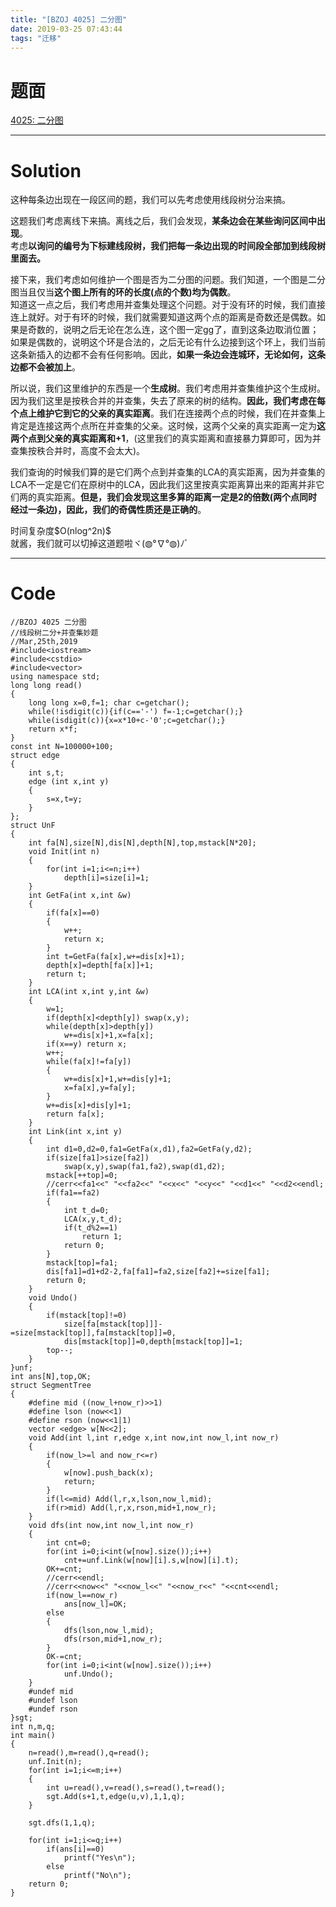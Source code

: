 ```yaml
---
title: "[BZOJ 4025] 二分图"
date: 2019-03-25 07:43:44
tags: "迁移"
---
```

<h1>题面</h1>
<p><a href="https://www.lydsy.com/JudgeOnline/problem.php?id=4025" target="_blank"  rel="nofollow" >4025: 二分图</a></p>
<hr />
<h1>Solution</h1>
<p>这种每条边出现在一段区间的题，我们可以先考虑使用线段树分治来搞。</p>
<p>这题我们考虑离线下来搞。离线之后，我们会发现，<strong>某条边会在某些询问区间中出现</strong>。<br />
考虑<strong>以询问的编号为下标建线段树，我们把每一条边出现的时间段全部加到线段树里面去。</strong></p>
<p>接下来，我们考虑如何维护一个图是否为二分图的问题。我们知道，一个图是二分图当且仅当<strong>这个图上所有的环的长度(点的个数)均为偶数</strong>。<br />
知道这一点之后，我们考虑用并查集处理这个问题。对于没有环的时候，我们直接连上就好。对于有环的时候，我们就需要知道这两个点的距离是奇数还是偶数。如果是奇数的，说明之后无论在怎么连，这个图一定gg了，直到这条边取消位置；如果是偶数的，说明这个环是合法的，之后无论有什么边接到这个环上，我们当前这条新插入的边都不会有任何影响。因此，<strong>如果一条边会连城环，无论如何，这条边都不会被加上</strong>。</p>
<p>所以说，我们这里维护的东西是一个<strong>生成树</strong>。我们考虑用并查集维护这个生成树。因为我们这里是按秩合并的并查集，失去了原来的树的结构。<strong>因此，我们考虑在每个点上维护它到它的父亲的真实距离</strong>。我们在连接两个点的时候，我们在并查集上肯定是连接这两个点所在并查集的父亲。这时候，这两个父亲的真实距离一定为<strong>这两个点到父亲的真实距离和+1</strong>，(这里我们的真实距离和直接暴力算即可，因为并查集按秩合并时，高度不会太大)。</p>
<p>我们查询的时候我们算的是它们两个点到并查集的LCA的真实距离，因为并查集的LCA不一定是它们在原树中的LCA，因此我们这里按真实距离算出来的距离并非它们两的真实距离。<strong>但是，我们会发现这里多算的距离一定是2的倍数(两个点同时经过一条边)，因此，我们的奇偶性质还是正确的</strong>。</p>
<p>时间复杂度$O(nlog^2n)$<br />
就酱，我们就可以切掉这道题啦ヾ(◍°∇°◍)ﾉﾞ</p>
<hr />
<h1>Code</h1>
<pre><code class="language-cpp line-numbers">//BZOJ 4025 二分图
//线段树二分+并查集妙题
//Mar,25th,2019
#include&lt;iostream&gt;
#include&lt;cstdio&gt;
#include&lt;vector&gt;
using namespace std;
long long read()
{
    long long x=0,f=1; char c=getchar();
    while(!isdigit(c)){if(c=='-') f=-1;c=getchar();}
    while(isdigit(c)){x=x*10+c-'0';c=getchar();}
    return x*f;
}
const int N=100000+100;
struct edge
{
    int s,t;
    edge (int x,int y)
    {
        s=x,t=y;
    }
};
struct UnF
{
    int fa[N],size[N],dis[N],depth[N],top,mstack[N*20];
    void Init(int n)
    {
        for(int i=1;i&lt;=n;i++)
            depth[i]=size[i]=1;
    }
    int GetFa(int x,int &amp;w)
    {
        if(fa[x]==0) 
        {
            w++;
            return x;
        }
        int t=GetFa(fa[x],w+=dis[x]+1);
        depth[x]=depth[fa[x]]+1;
        return t;
    }
    int LCA(int x,int y,int &amp;w)
    {
        w=1;
        if(depth[x]&lt;depth[y]) swap(x,y);
        while(depth[x]&gt;depth[y])
            w+=dis[x]+1,x=fa[x];
        if(x==y) return x;
        w++;
        while(fa[x]!=fa[y])
        {
            w+=dis[x]+1,w+=dis[y]+1;
            x=fa[x],y=fa[y];
        }
        w+=dis[x]+dis[y]+1;
        return fa[x];
    }
    int Link(int x,int y)
    {
        int d1=0,d2=0,fa1=GetFa(x,d1),fa2=GetFa(y,d2);
        if(size[fa1]&gt;size[fa2])
            swap(x,y),swap(fa1,fa2),swap(d1,d2);
        mstack[++top]=0;
        //cerr&lt;&lt;fa1&lt;&lt;" "&lt;&lt;fa2&lt;&lt;" "&lt;&lt;x&lt;&lt;" "&lt;&lt;y&lt;&lt;" "&lt;&lt;d1&lt;&lt;" "&lt;&lt;d2&lt;&lt;endl;
        if(fa1==fa2)
        {
            int t_d=0;
            LCA(x,y,t_d);
            if(t_d%2==1)
                return 1;
            return 0;
        }
        mstack[top]=fa1;
        dis[fa1]=d1+d2-2,fa[fa1]=fa2,size[fa2]+=size[fa1];
        return 0;
    }
    void Undo()
    {
        if(mstack[top]!=0)
            size[fa[mstack[top]]]-=size[mstack[top]],fa[mstack[top]]=0,
            dis[mstack[top]]=0,depth[mstack[top]]=1;
        top--;
    }
}unf;
int ans[N],top,OK;
struct SegmentTree
{
    #define mid ((now_l+now_r)&gt;&gt;1)
    #define lson (now&lt;&lt;1)
    #define rson (now&lt;&lt;1|1)
    vector &lt;edge&gt; w[N&lt;&lt;2];
    void Add(int l,int r,edge x,int now,int now_l,int now_r)
    {
        if(now_l&gt;=l and now_r&lt;=r)
        {
            w[now].push_back(x);
            return;
        }
        if(l&lt;=mid) Add(l,r,x,lson,now_l,mid);
        if(r&gt;mid) Add(l,r,x,rson,mid+1,now_r);
    }
    void dfs(int now,int now_l,int now_r)
    {
        int cnt=0;
        for(int i=0;i&lt;int(w[now].size());i++)
            cnt+=unf.Link(w[now][i].s,w[now][i].t);
        OK+=cnt;
        //cerr&lt;&lt;endl;
        //cerr&lt;&lt;now&lt;&lt;" "&lt;&lt;now_l&lt;&lt;" "&lt;&lt;now_r&lt;&lt;" "&lt;&lt;cnt&lt;&lt;endl;
        if(now_l==now_r)
            ans[now_l]=OK;
        else
        {
            dfs(lson,now_l,mid);
            dfs(rson,mid+1,now_r);
        }
        OK-=cnt;
        for(int i=0;i&lt;int(w[now].size());i++)
            unf.Undo();
    }
    #undef mid
    #undef lson
    #undef rson
}sgt;
int n,m,q;
int main()
{
    n=read(),m=read(),q=read();
    unf.Init(n);
    for(int i=1;i&lt;=m;i++)
    {
        int u=read(),v=read(),s=read(),t=read();
        sgt.Add(s+1,t,edge(u,v),1,1,q);
    }
     
    sgt.dfs(1,1,q);
     
    for(int i=1;i&lt;=q;i++)
        if(ans[i]==0)
            printf("Yes\n");
        else
            printf("No\n");
    return 0;
}
</code></pre>
